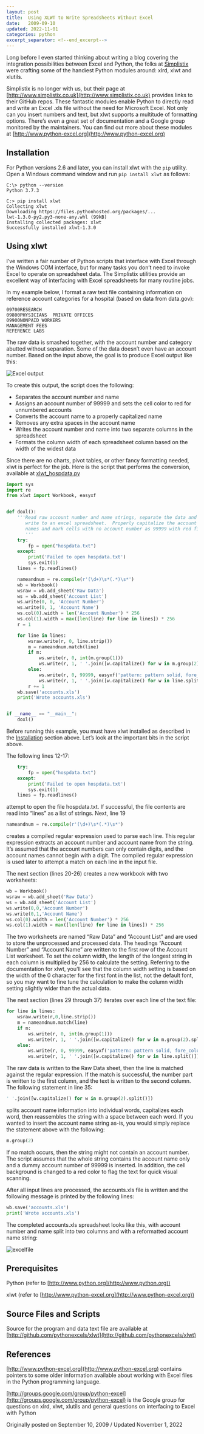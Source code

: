 ```yaml
---
layout: post
title:  Using XLWT to Write Spreadsheets Without Excel
date:   2009-09-10
updated: 2022-11-01
categories: python
excerpt_separator: <!--end_excerpt-->
---
```


Long before I even started thinking about writing a blog covering the
integration possibilities between Excel and Python, the folks at
[Simplistix](http://www.simplistix.co.uk) were crafting some of the
handiest Python modules around: xlrd, xlwt and xlutils.

<!--end_excerpt-->

Simplistix is no longer with us, but their page at
[http://www.simplistix.co.uk](http://www.simplistix.co.uk) provides links to their GitHub repos.
These fantastic modules enable Python to directly read and write an
Excel .xls file without the need for Microsoft Excel. Not only can you
insert numbers and text, but xlwt supports a multitude of formatting
options. There’s even a great set of documentation and a Google group
monitored by the maintainers. You can find out more about these
modules at [http://www.python-excel.org](http://www.python-excel.org)

## Installation

For Python versions 2.6 and later, you can install xlwt with the `pip`
utility. Open a Windows command window and run `pip install xlwt` as
follows:

```shell
C:\> python --version
Python 3.7.3

C:> pip install xlwt
Collecting xlwt
Downloading https://files.pythonhosted.org/packages/...
lwt-1.3.0-py2.py3-none-any.whl (99kB)
Installing collected packages: xlwt
Successfully installed xlwt-1.3.0
```

## Using xlwt

I’ve written a fair number of Python scripts that interface with Excel
through the Windows COM interface, but for many tasks you don’t need
to invoke Excel to operate on spreadsheet data. The Simplistix
utilities provide an excellent way of interfacing with Excel
spreadsheets for many routine jobs.

In my example below, I format a raw text file containing information
on reference account categories for a hospital (based on data from
data.gov):

```
09700RESEARCH
09800PHYSICIANS  PRIVATE OFFICES
09900NONPAID WORKERS
MANAGEMENT FEES
REFERENCE LABS
```

The raw data is smashed together, with the account number and category
abutted without separation. Some of the data doesn’t even have an
account number. Based on the input above, the goal is to produce Excel
output like this:

![Excel output](/assets/images/20090910_1.png)

To create this output, the script does the following:

* Separates the account number and name
* Assigns an account number of 99999 and sets the cell color to red for
unnumbered accounts
* Converts the account name to a properly capitalized name
* Removes any extra spaces in the account name
* Writes the account number and name into two separate columns in the spreadsheet
* Formats the column width of each spreadsheet column based on the width of the
widest data

Since there are no charts, pivot tables, or other fancy formatting
needed, xlwt is perfect for the job. Here is the script that performs
the conversion, available at
[xlwt_hospdata.py](https://github.com/pythonexcels/xlwt/blob/master/xlwt_hospdata.py)

```python
import sys
import re
from xlwt import Workbook, easyxf


def doxl():
    '''Read raw account number and name strings, separate the data and
       write to an excel spreadsheet.  Properly capitalize the account
       names and mark cells with no account number as 99999 with red fill
       '''
    try:
        fp = open("hospdata.txt")
    except:
        print('Failed to open hospdata.txt')
        sys.exit(1)
    lines = fp.readlines()

    nameandnum = re.compile(r'(\d+)\s*(.*)\s*')
    wb = Workbook()
    wsraw = wb.add_sheet('Raw Data')
    ws = wb.add_sheet('Account List')
    ws.write(0, 0, 'Account Number')
    ws.write(0, 1, 'Account Name')
    ws.col(0).width = len('Account Number') * 256
    ws.col(1).width = max([len(line) for line in lines]) * 256
    r = 1

    for line in lines:
        wsraw.write(r, 0, line.strip())
        m = nameandnum.match(line)
        if m:
            ws.write(r, 0, int(m.group(1)))
            ws.write(r, 1, ' '.join([w.capitalize() for w in m.group(2).split()]))
        else:
            ws.write(r, 0, 99999, easyxf('pattern: pattern solid, fore_colour red;'))
            ws.write(r, 1, ' '.join([w.capitalize() for w in line.split()]))
        r += 1
    wb.save('accounts.xls')
    print('Wrote accounts.xls')


if __name__ == "__main__":
    doxl()
```

Before running this example, you must have xlwt installed as described
in the [Installation](#installation) section above. Let’s look at the
important bits in the script above.

The following lines 12-17:

```python
    try:
        fp = open("hospdata.txt")
    except:
        print('Failed to open hospdata.txt')
        sys.exit(1)
    lines = fp.readlines()
```

attempt to open the file hospdata.txt. If successful, the file contents are read
into “lines” as a list of strings. Next, line 19

```python
nameandnum = re.compile(r'(\d+)\s*(.*)\s*')
```

creates a compiled regular expression used to parse each line. This regular
expression extracts an account number and account name from the string. It’s
assumed that the account numbers can only contain digits, and the account names
cannot begin with a digit. The compiled regular expression is used later to
attempt a match on each line in the input file.

The next section (lines 20-26) creates a new workbook with two worksheets:

```python
wb = Workbook()
wsraw = wb.add_sheet('Raw Data')
ws = wb.add_sheet('Account List')
ws.write(0,0,'Account Number')
ws.write(0,1,'Account Name')
ws.col(0).width = len('Account Number') * 256
ws.col(1).width = max([len(line) for line in lines]) * 256
```

The two worksheets are named “Raw Data” and “Account List” and are
used to store the unprocessed and processed data. The headings
“Account Number” and “Account Name” are written to the first row of
the Account List worksheet. To set the column width, the length of the
longest string in each column is multiplied by 256 to calculate the
setting. Referring to the documentation for xlwt, you’ll see that the
column width setting is based on the width of the 0 character for the
first font in the list, not the default font, so you may want to fine
tune the calculation to make the column width setting slightly wider
than the actual data.

The next section (lines 29 through 37) iterates over each line of the
text file:

```python
for line in lines:
    wsraw.write(r,0,line.strip())
    m = nameandnum.match(line)
    if m:
        ws.write(r, 0, int(m.group(1)))
        ws.write(r, 1, ' '.join([w.capitalize() for w in m.group(2).split()]))
    else:
        ws.write(r, 0, 99999, easyxf('pattern: pattern solid, fore_colour red;'))
        ws.write(r, 1, ' '.join([w.capitalize() for w in line.split()]))
```

The raw data is written to the Raw Data sheet, then the line is matched against
the regular expression. If the match is successful, the number part is written
to the first column, and the text is written to the second column. The following
statement in line 35:

```python
' '.join([w.capitalize() for w in m.group(2).split()])
```

splits account name information into individual words, capitalizes
each word, then reassembles the string with a space between each word.
If you wanted to insert the account name string as-is, you would
simply replace the statement above with the following:

```python
m.group(2)
```

If no match occurs, then the string might not contain an account
number. The script assumes that the whole string contains the account
name only and a dummy account number of 99999 is inserted. In
addition, the cell background is changed to a red color to flag the
text for quick visual scanning.

After all input lines are processed, the accounts.xls file is written
and the following message is printed by the following lines:

```python
wb.save('accounts.xls')
print('Wrote accounts.xls')
```

The completed accounts.xls spreadsheet looks like this, with account
number and name split into two columns and with a reformatted account
name string:

![excelfile](/assets/images/20090910_2.png)

## Prerequisites

Python (refer to [http://www.python.org](http://www.python.org))

xlwt (refer to [http://www.python-excel.org](http://www.python-excel.org))

## Source Files and Scripts

Source for the program and data text file are available at
[http://github.com/pythonexcels/xlwt](http://github.com/pythonexcels/xlwt)

## References

[http://www.python-excel.org](http://www.python-excel.org) contains pointers to
some older information available about working with Excel files in the Python
programming language.

[http://groups.google.com/group/python-excel](http://groups.google.com/group/python-excel)
is the Google group for questions on xlrd, xlwt, xlutils and general questions
on interfacing to Excel with Python

Originally posted on September 10, 2009 / Updated November 1, 2022
